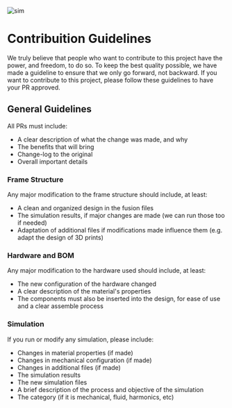
![sim](https://github.com/tropicalfpv/the-tropicalist/assets/11741656/cdd2c993-011d-4b8a-ad27-a27e44c40b57)

# Contribuition Guidelines
We truly believe that people who want to contribute to this project have the power, and freedom, to do so. To keep the best quality possible, we have made a guideline to ensure that we only go forward, not backward.
If you want to contribute to this project, please follow these guidelines to have your PR approved.

## General Guidelines
All PRs must include:
- A clear description of what the change was made, and why
- The benefits that will bring
- Change-log to the original
- Overall important details

### Frame Structure
Any major modification to the frame structure should include, at least:
- A clean and organized design in the fusion files
- The simulation results, if major changes are made (we can run those too if needed)
- Adaptation of additional files if modifications made influence them (e.g. adapt the design of 3D prints)

### Hardware and BOM
Any major modification to the hardware used should include, at least:
- The new configuration of the hardware changed
- A clear description of the material's properties
- The components must also be inserted into the design, for ease of use and a clear assemble process

### Simulation
If you run or modify any simulation, please include:
- Changes in material properties (if made)
- Changes in mechanical configuration (if made)
- Changes in additional files (if made)
- The simulation results
- The new simulation files
- A brief description of the process and objective of the simulation
- The category (if it is mechanical, fluid, harmonics, etc)

